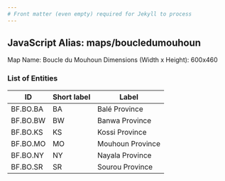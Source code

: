 ```yaml
---
# Front matter (even empty) required for Jekyll to process
---
```


## JavaScript Alias: maps/boucledumouhoun

Map Name: Boucle du Mouhoun
Dimensions (Width x Height): 600x460

### List of Entities

ID | Short label | Label
---|---|---|
BF.BO.BA|BA|Balé Province
BF.BO.BW|BW|Banwa Province
BF.BO.KS|KS|Kossi Province
BF.BO.MO|MO|Mouhoun Province
BF.BO.NY|NY|Nayala Province
BF.BO.SR|SR|Sourou Province
